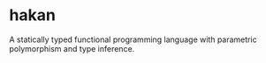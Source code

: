 # hakan
A statically typed functional programming language with parametric polymorphism and type inference.
